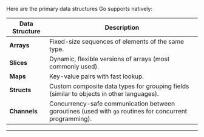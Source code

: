 Here are the primary data structures Go supports natively:

|**Data Structure**|**Description**|
|---|---|
|**Arrays**|Fixed-size sequences of elements of the same type.|
|**Slices**|Dynamic, flexible versions of arrays (most commonly used).|
|**Maps**|Key-value pairs with fast lookup.|
|**Structs**|Custom composite data types for grouping fields (similar to objects in other languages).|
|**Channels**|Concurrency-safe communication between goroutines (used with `go` routines for concurrent programming).|

---
